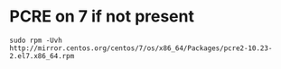 # PCRE on 7 if not present
```
sudo rpm -Uvh http://mirror.centos.org/centos/7/os/x86_64/Packages/pcre2-10.23-2.el7.x86_64.rpm
```
